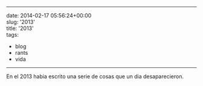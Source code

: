 
---
date: 2014-02-17 05:56:24+00:00  
slug: '2013'  
title: '2013'  
tags:  
- blog  
- rants  
- vida  

---
  
En el 2013 habia escrito una serie de cosas que un dia desaparecieron.  
